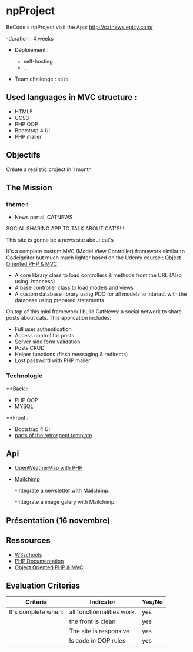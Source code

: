 # npProject
BeCode's npProject
visit the App: http://catnews.epizy.com/

-duration : 4 weeks

- Déploiement :
  
  - self-hosting
  - ...
  
- Team challenge : `solo`


## Used languages in MVC structure :
* HTML5
* CCS3
* PHP OOP
* Bootstrap 4 UI
* PHP mailer


## Objectifs

Créate a realistic project in 1 month

## The Mission

### thème :

- News portal :CATNEWS


SOCIAL SHARING APP TO TALK ABOUT CAT'S!!!

This site is gonna be a news site about cat's

It's a complete custom MVC (Model View Controller) framework similar to Codeigniter but much much lighter based on the Udemy course : [Object Oriented PHP & MVC](https://www.udemy.com/course/object-oriented-php-mvc/)

- A core library class to load controllers & methods from the URL (Also using .htaccess)
- A base controller class to load models and views
- A custom database library using PDO for all models to interact with the database using prepared statements


On top of this mini framework I build CatNews: a social network to share posts about cats. This application includes:

- Full user authentication
- Access control for posts
- Server side form validation
- Posts CRUD
- Helper functions (flash messaging & redirects)
- Lost password with PHP mailer

### Technologie

**Back :

- PHP OOP
- MYSQL

**Front :

- Bootstrap 4 UI 
- [parts of the retrospect template](https://templated.co/retrospect/)

## Api

- [OpenWeatherMap with PHP](https://phppot.com/php/forecast-weather-using-openweathermap-with-php/)
- [Mailchimp](https://mailchimp.com/)

  -Integrate a newsletter with Mailchimp.
  
  -Integrate a image galery with Mailchimp.


## Présentation (16 novembre)

## Ressources

- [W3schools](https://www.w3schools.com/)
- [PHP Documentation](https://www.php.net/docs.php)
- [Object Oriented PHP & MVC](https://www.udemy.com/course/object-oriented-php-mvc/)


## Evaluation Criterias

| Criteria            | Indicator                                    | Yes/No  |
| ------------------- | -------------------------------------------- | ------- |
| It's complete when: | all fonctionnalities work.                   |   yes   |
|                     | the front is clean                           |   yes   |
|                     | The site is responsive                       |   yes   |
|                     | Is code in OOP rules                         |   yes   |

